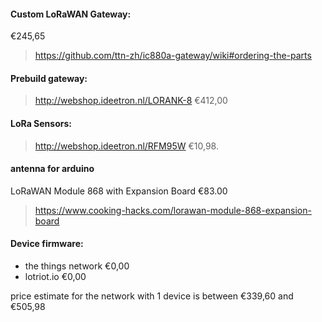 #### Custom LoRaWAN Gateway:
€245,65
> https://github.com/ttn-zh/ic880a-gateway/wiki#ordering-the-parts

#### Prebuild gateway:
> http://webshop.ideetron.nl/LORANK-8 €412,00

#### LoRa Sensors:
> http://webshop.ideetron.nl/RFM95W  €10,98. 

#### antenna for arduino
LoRaWAN Module 868 with Expansion Board €83.00
> https://www.cooking-hacks.com/lorawan-module-868-expansion-board

#### Device firmware: 
- the things network €0,00
- lotriot.io €0,00

price estimate for the network with 1 device is between €339,60 and €505,98  

















